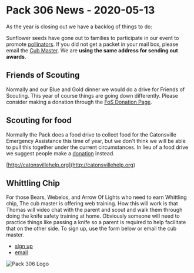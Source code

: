 # Pack 306 News - 2020-05-13

As the year is closing out we have a backlog of things to do:

Sunflower seeds have gone out to families to participate in our event to promote [pollinators](https://cub306.org/events/2019-2020/Sunflower_Project.pdf). If you did not get a packet in your mail box, please email the [Cub Master](mailto:cubmaster@cub306.org). We are **using the same address for sending out awards**.

## Friends of Scouting
Normally and our Blue and Gold dinner we would do a drive for Friends of Scouting. This year of course things are going down differently. Please consider making a donation through the [FoS Donation Page](http://www.baltimorebsa.org/support/friends-of-scouting/30031).

## Scouting for food
Normally the Pack does a food drive to collect food for the Catonsville Emergency Assistance this time of year, but we don't think we will be able to pull this together under the current circumstances. In lieu of a food drive we suggest people make a [donation](http://catonsvillehelp.org/donating-money/) instead.

[http://catonsvillehelp.org](http://catonsvillehelp.org)

## Whittling Chip

For those Bears, Webelos, and Arrow Of Lights who need to earn Whittling chip, The cub master is offering web training. How this will work is that Thomas will video chat with the parent and scout and walk them through doing the knife safety training at home. Obviously someone will need to practice things like passing a knife so a parent is required to help facilitate that on the other side. To sign up, use the form below or email the cub master.

* [sign up](https://airtable.com/shrCCfJSAKvMVQeuB)
* [email](mailto:cubmaster@cub306.org?subject=knife%20saftey)

![Pack 306 Logo](https://cub306.org/images/PackLogo_Small.png?when=2020-05-13&where=web)
